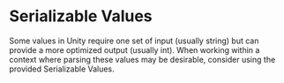 # Serializable Values

Some values in Unity require one set of input (usually string) but can provide a more optimized output (usually int). When working within a context where parsing these values may be desirable, consider using the provided Serializable Values.